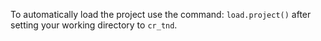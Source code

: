 To automatically load the project use the command: `load.project()` after setting your working directory to `cr_tnd`.
